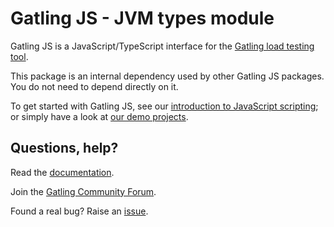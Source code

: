 # Gatling JS - JVM types module

Gatling JS is a JavaScript/TypeScript interface for the [Gatling load testing tool](https://gatling.io/).

This package is an internal dependency used by other Gatling JS packages. You do not need to depend directly on it.

To get started with Gatling JS, see our [introduction to JavaScript scripting](https://docs.gatling.io/tutorials/scripting-intro-js); or simply have a look at [our demo projects](https://github.com/gatling/gatling-js-demo).

## Questions, help?

Read the [documentation](https://docs.gatling.io).

Join the [Gatling Community Forum](https://community.gatling.io).

Found a real bug? Raise an [issue](https://github.com/gatling/gatling/issues).

